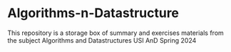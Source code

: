 # Algorithms-n-Datastructure
This repository is a storage box of summary and exercises materials from the subject Algorithms and Datastructures
USI AnD Spring 2024
